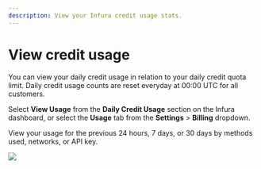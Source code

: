 ```yaml
---
description: View your Infura credit usage stats.
---
```


# View credit usage

You can view your daily credit usage in relation to your daily credit quota limit. Daily credit usage
counts are reset everyday at 00:00 UTC for all customers.

Select **View Usage** from the **Daily Credit Usage** section on the Infura dashboard, or select
the **Usage** tab from the **Settings** > **Billing** dropdown.

View your usage for the previous 24 hours, 7 days, or 30 days by methods used, networks, or API key.

  <div class="left-align-container">
    <div class="img-large">
        <img
        src={require('../../images/credit-usage.png').default}
        />
    </div>
  </div> 

